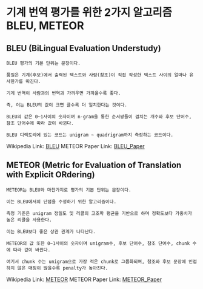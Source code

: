 # 기계 번역 평가를 위한 2가지 알고리즘 BLEU, METEOR
## BLEU (BiLingual Evaluation Understudy)

    BLEU 평가의 기본 단위는 문장이다.
    
    품질은 기계(후보)에서 출력된 텍스트와 사람(참조)이 직접 작성한 텍스트 사이의 얼마나 유사한가를 따진다.
    
    기계 번역이 사람과의 번역과 가까우면 가까울수록 좋다.
    
    즉, 이는 BLEU의 값이 크면 클수록 더 일치한다는 것이다.
    
    BLEU의 값은 0~1사이의 숫자이며 n-gram을 통한 순서쌍들이 겹치는 개수와 후보 단어수, 참조 단어수에 따라 값이 바뀐다.
    
    BLEU 디렉토리에 있는 코드는 unigram ~ quadrigram까지 측정하는 코드이다.

Wikipedia Link: [BLEU](https://en.wikipedia.org/wiki/BLEU)
METEOR Paper Link: [BLEU_Paper](https://www.aclweb.org/anthology/P02-1040.pdf)

## METEOR (Metric for Evaluation of Translation with Explicit ORdering)
    
    METEOR는 BLEU와 마찬가지로 평가의 기본 단위는 문장이다.
    
    이는 BLEU에서의 단점을 수정하기 위한 알고리즘이다.
    
    측정 기준은 unigram 정밀도 및 리콜의 고조파 평균을 기반으로 하며 정확도보다 가중치가 높은 리콜을 사용한다.
    
    이는 BLEU보다 좋은 상관 관계가 나타난다.
    
    METEOR의 값 또한 0~1사이의 숫자이며 unigram수, 후보 단어수, 참조 단어수, chunk 수에 따라 값이 바뀐다.
    
    여기서 chunk 수는 unigram으로 가장 적은 chunk로 그룹화되며, 참조와 후보 문장에 인접하지 않은 매핑이 많을수록 penalty가 높아진다.

Wikipedia Link: [METEOR](https://en.wikipedia.org/wiki/METEOR)
METEOR Paper Link: [METEOR_Paper](https://www.cs.cmu.edu/~alavie/papers/BanerjeeLavie2005-final.pdf)

